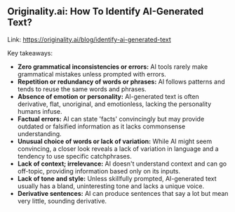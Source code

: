 ## Originality.ai: How To Identify AI-Generated Text?

Link: https://originality.ai/blog/identify-ai-generated-text

Key takeaways:

*   **Zero grammatical inconsistencies or errors:** AI tools rarely make grammatical mistakes unless prompted with errors.
*   **Repetition or redundancy of words or phrases:** AI follows patterns and tends to reuse the same words and phrases.
*   **Absence of emotion or personality:** AI-generated text is often derivative, flat, unoriginal, and emotionless, lacking the personality humans infuse.
*   **Factual errors:** AI can state 'facts' convincingly but may provide outdated or falsified information as it lacks commonsense understanding.
*   **Unusual choice of words or lack of variation:** While AI might seem convincing, a closer look reveals a lack of variation in language and a tendency to use specific catchphrases.
*   **Lack of context; irrelevance:** AI doesn't understand context and can go off-topic, providing information based only on its inputs.
*   **Lack of tone and style:** Unless skillfully prompted, AI-generated text usually has a bland, uninteresting tone and lacks a unique voice.
*   **Derivative sentences:** AI can produce sentences that say a lot but mean very little, sounding derivative.


